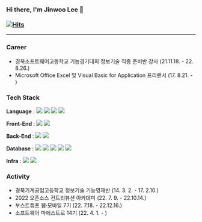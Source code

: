 ### Hi there, I'm Jinwoo Lee 👋 &nbsp;&nbsp;&nbsp;&nbsp;&nbsp;&nbsp;&nbsp;&nbsp;&nbsp;&nbsp;&nbsp;&nbsp;&nbsp;&nbsp;&nbsp;&nbsp;&nbsp;&nbsp;&nbsp;&nbsp;&nbsp;&nbsp;&nbsp;&nbsp;&nbsp;&nbsp;&nbsp;&nbsp;&nbsp;&nbsp;&nbsp;&nbsp;&nbsp;&nbsp;&nbsp;&nbsp;&nbsp;&nbsp;&nbsp;&nbsp;&nbsp;&nbsp;&nbsp;&nbsp;&nbsp;&nbsp;&nbsp;&nbsp;&nbsp;&nbsp;&nbsp;&nbsp;&nbsp;&nbsp;&nbsp;&nbsp;&nbsp;&nbsp;&nbsp;&nbsp;&nbsp;&nbsp;&nbsp;&nbsp;&nbsp;&nbsp;&nbsp;&nbsp;&nbsp;&nbsp;&nbsp;&nbsp;&nbsp;&nbsp;&nbsp;&nbsp;&nbsp;&nbsp;&nbsp;&nbsp;&nbsp;&nbsp;&nbsp;&nbsp;&nbsp;&nbsp;&nbsp;&nbsp;&nbsp;&nbsp;&nbsp;&nbsp;&nbsp;&nbsp;&nbsp;&nbsp;&nbsp;&nbsp;&nbsp;&nbsp;&nbsp;&nbsp;&nbsp;&nbsp;&nbsp;&nbsp;&nbsp;&nbsp;&nbsp;&nbsp;&nbsp;&nbsp;&nbsp;&nbsp;&nbsp;&nbsp;&nbsp;&nbsp;&nbsp;&nbsp; [![Hits](https://hits.seeyoufarm.com/api/count/incr/badge.svg?url=https%3A%2F%2Fgithub.com%2Fjinu0137%2Fhit-counter&count_bg=%2379C83D&title_bg=%23555555&icon=&icon_color=%23E7E7E7&title=hits&edge_flat=false)](https://hits.seeyoufarm.com)

---

### Career

- 경북소프트웨어고등학교 기능경기대회 정보기술 직종 준비반 강사 (21.11.18. - 22. 8.26.)
- Microsoft Office Excel 및 Visual Basic for Application 프리랜서 (17. 8.21. - )

### Tech Stack

<b>Language</b> : 
<img src="https://img.shields.io/badge/JavaScript-F7DF1E?style=flat&logo=JavaScript&logoColor=white"/>
<img src="https://img.shields.io/badge/TypeScript-3178C6?style=flat&logo=TypeScript&logoColor=white" />
<img src="https://img.shields.io/badge/Java-007396?style=flat&logo=Java&logoColor=white" />
<img src="https://img.shields.io/badge/Python-3776AB?style=flat&logo=Python&logoColor=white" />

<b>Front-End</b> : 
<img src="https://img.shields.io/badge/React-61DAFB?style=flat&logo=React&logoColor=white" />
<img src="https://img.shields.io/badge/Android-3DDC84?style=flat&logo=Android&logoColor=white" />

<b>Back-End</b> : 
<img src="https://img.shields.io/badge/NestJS-E0234E?style=flat&logo=NestJS&logoColor=white" />
<img src="https://img.shields.io/badge/Spring-6DB33F?style=flat&logo=Spring&logoColor=white" />

<b>Database</b> : 
<img src="https://img.shields.io/badge/MySQL-4479A1?style=flat&logo=MySQL&logoColor=white" />
<img src="https://img.shields.io/badge/MariaDB-003545?style=flat&logo=MariaDB&logoColor=white" />
<img src="https://img.shields.io/badge/SQLite-003B57?style=flat&logo=SQLite&logoColor=white" />
<img src="https://img.shields.io/badge/MongoDB-47A248?style=flat&logo=MongoDB&logoColor=white" />
<img src="https://img.shields.io/badge/Redis-DC382D?style=flat&logo=Redis&logoColor=white" />

<b>Infra</b> : 
<img src="https://img.shields.io/badge/Amazon AWS-232F3E?style=flat&logo=Amazon AWS&logoColor=white" />
<img src="https://img.shields.io/badge/Naver Cloud Platform-03C75A?style=flat&logo=Naver&logoColor=white" />

### Activity

- 경북기계공업고등학교 정보기술 기능영재반 (14. 3. 2. - 17. 2.10.)
- 2022 오픈소스 컨트리뷰션 아카데미 (22. 7. 9. - 22.10.14.)
- 부스트캠프 웹·모바일 7기 (22. 7.18. - 22.12.16.)
- 소프트웨어 마에스트로 14기 (22. 4. 1. - )
